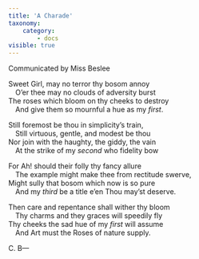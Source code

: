 ```yaml
---
title: 'A Charade'
taxonomy:
    category:
        - docs
visible: true
---
```


<div class="author">Communicated by Miss Beslee</div>

  
Sweet Girl, may no terror thy bosom annoy  
&emsp;O’er thee may no clouds of adversity burst  
The roses which bloom on thy cheeks to destroy  
&emsp;And give them so mournful a hue as my *first*.  
  
Still foremost be thou in simplicity’s train,  
&emsp;Still virtuous, gentle, and modest be thou  
Nor join with the haughty, the giddy, the vain  
&emsp;At the strike of my *second* who fidelity bow  
  
For Ah! should their folly thy fancy allure  
&emsp;The example might make thee from rectitude swerve,  
Might sully that bosom which now is so pure  
&emsp;And my *third* be a title e’en Thou may’st deserve.  
  
Then care and repentance shall wither thy bloom  
&emsp;Thy charms and they graces will speedily fly  
Thy cheeks the sad hue of my *first* will assume  
&emsp;And Art must the Roses of nature supply.  
  
C. B—